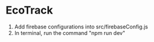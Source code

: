 # EcoTrack

1. Add firebase configurations into src/firebaseConfig.js
2. In terminal, run the command "npm run dev"
